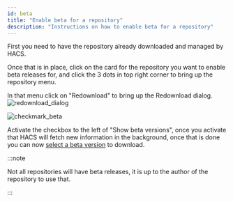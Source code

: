 ```yaml
---
id: beta
title: "Enable beta for a repository"
description: "Instructions on how to enable beta for a repository"
---
```


First you need to have the repository already downloaded and managed by HACS.

Once that is in place, click on the card for the repository you want to enable beta releases for, and click the 3 dots in top right corner to bring up the repository menu.

In that menu click on "Redownload" to bring up the Redownload dialog.
![redownload_dialog](/img/dialog/redownload.png)

![checkmark_beta](/img/checkmark_beta.png)

Activate the checkbox to the left of "Show beta versions", once you activate that HACS will fetch new information in the background, once that is done you can now [select a beta version](/docs/faq/select_version) to download.


:::note

Not all repositories will have beta releases, it is up to the author of the repository to use that.

:::